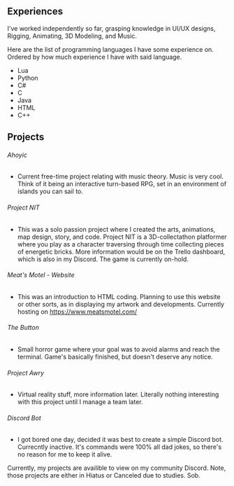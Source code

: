 
## Experiences
I've worked independently so far, grasping knowledge in UI/UX designs, Rigging, Animating, 3D Modeling, and Music.

Here are the list of programming languages I have some experience on. Ordered by how much experience I have with said language.

- Lua
- Python
- C#
- C
- Java
- HTML
- C++

## Projects

###### Ahoyic
- Current free-time project relating with music theory. Music is very cool. Think of it being an interactive turn-based RPG, set in an environment of islands you can sail to.

######  Project NIT
- This was a solo passion project where I created the arts, animations, map design, story, and code. Project NIT is a 3D-collectathon platformer where you play as a character traversing through time collecting pieces of energetic bricks. More information would be on the Trello dashboard, which is also in my Discord. The game is currently on-hold.

######  Meat's Motel - Website
- This was an introduction to HTML coding. Planning to use this website or other sorts, as in displaying my artwork and developments. Currently hosting on https://www.meatsmotel.com/

###### The Button
- Small horror game where your goal was to avoid alarms and reach the terminal. Game's basically finished, but doesn't deserve any notice.

######  Project Awry
- Virtual reality stuff, more information later. Literally nothing interesting with this project until I manage a team later.

######  Discord Bot
- I got bored one day, decided it was best to create a simple Discord bot. Currecntly inactive. It's commands were 100% all dad jokes, so there's no reason for me to keep it alive.


Currently, my projects are availible to view on my community Discord.
Note, those projects are either in Hiatus or Canceled due to studies. Sob.

